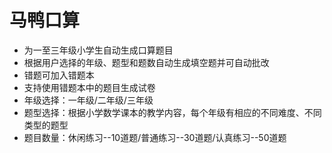 # 马鸭口算
- 为一至三年级小学生自动生成口算题目
- 根据用户选择的年级、题型和题数自动生成填空题并可自动批改
- 错题可加入错题本
- 支持使用错题本中的题目生成试卷
- 年级选择：一年级/二年级/三年级
- 题型选择：根据小学数学课本的教学内容，每个年级有相应的不同难度、不同类型的题型
- 题目数量：休闲练习--10道题/普通练习--30道题/认真练习--50道题